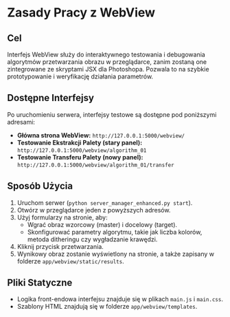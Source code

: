 # Zasady Pracy z WebView

## Cel

Interfejs WebView służy do interaktywnego testowania i debugowania algorytmów przetwarzania obrazu w przeglądarce, zanim zostaną one zintegrowane ze skryptami JSX dla Photoshopa. Pozwala to na szybkie prototypowanie i weryfikację działania parametrów.

## Dostępne Interfejsy

Po uruchomieniu serwera, interfejsy testowe są dostępne pod poniższymi adresami:

- **Główna strona WebView:** `http://127.0.0.1:5000/webview/`
- **Testowanie Ekstrakcji Palety (stary panel):** `http://127.0.0.1:5000/webview/algorithm_01`
- **Testowanie Transferu Palety (nowy panel):** `http://127.0.0.1:5000/webview/algorithm_01/transfer`

## Sposób Użycia

1.  Uruchom serwer (`python server_manager_enhanced.py start`).
2.  Otwórz w przeglądarce jeden z powyższych adresów.
3.  Użyj formularzy na stronie, aby:
    - Wgrać obraz wzorcowy (master) i docelowy (target).
    - Skonfigurować parametry algorytmu, takie jak liczba kolorów, metoda ditheringu czy wygładzanie krawędzi.
4.  Kliknij przycisk przetwarzania.
5.  Wynikowy obraz zostanie wyświetlony na stronie, a także zapisany w folderze `app/webview/static/results`.

## Pliki Statyczne

- Logika front-endowa interfejsu znajduje się w plikach `main.js` i `main.css`.
- Szablony HTML znajdują się w folderze `app/webview/templates`.
